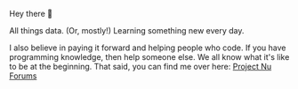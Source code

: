 Hey there 👋

All things data. (Or, mostly!)
Learning something new every day.

I also believe in paying it forward and helping people who code. If you have programming knowledge, then help someone else. We all know what it's like to be at the beginning. 
That said, you can find me over here:
<a href="https://projectnu.org" rel="nofollow">Project Nu Forums</a>

<!--And over here:
<a href="https://socgrrrl.medium.com/" rel="nofollow">Medium</a>-->








<!--
**maeve70/maeve70** is a ✨ _special_ ✨ repository because its `README.md` (this file) appears on your GitHub profile.

-->
